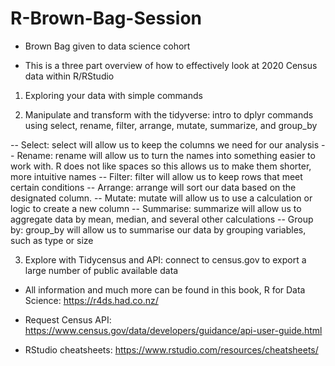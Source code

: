 # R-Brown-Bag-Session
- Brown Bag given to data science cohort 

- This is a three part overview of how to effectively look at 2020 Census data within R/RStudio

1. Exploring your data with simple commands

2. Manipulate and transform with the tidyverse: intro to dplyr commands using select, rename, filter, arrange, mutate, summarize, and group_by

-- Select: select will allow us to keep the columns we need for our analysis
-- Rename: rename will allow us to turn the names into something easier to work with. R does not like spaces so this allows us to make them shorter, more intuitive names
-- Filter: filter will allow us to keep rows that meet certain conditions
-- Arrange: arrange will sort our data based on the designated column. 
-- Mutate: mutate will allow us to use a calculation or logic to create a new column 
-- Summarise: summarize will allow us to aggregate data by mean, median, and several other calculations 
-- Group by: group_by will allow us to summarise our data by grouping variables, such as type or size

3. Explore with Tidycensus and API: connect to census.gov to export a large number of public available data

- All information and much more can be found in this book, R for Data Science: https://r4ds.had.co.nz/

- Request Census API: https://www.census.gov/data/developers/guidance/api-user-guide.html

- RStudio cheatsheets: https://www.rstudio.com/resources/cheatsheets/
